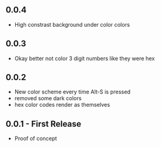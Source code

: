 ## 0.0.4
* High constrast background under color colors

## 0.0.3
* Okay better not color 3 digit numbers like they were hex

## 0.0.2
* New color scheme every time Alt-S is pressed
* removed some dark colors
* hex color codes render as themselves

## 0.0.1 - First Release
* Proof of concept
